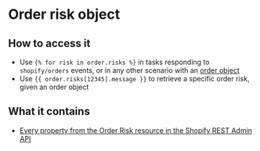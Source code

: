 # Order risk object

## How to access it

* Use `{% for risk in order.risks %}` in tasks responding to `shopify/orders`  events, or in any other scenario with an [order object](order.md)
* Use `{{ order.risks[12345].message }}` to retrieve a specific order risk, given an order object

## What it contains

* [Every property from the Order Risk resource in the Shopify REST Admin API](https://shopify.dev/docs/admin-api/rest/reference/orders/order-risk#properties)

